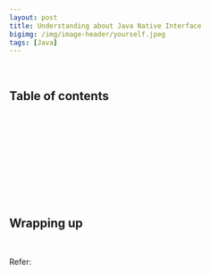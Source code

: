 ```yaml
---
layout: post
title: Understanding about Java Native Interface
bigimg: /img/image-header/yourself.jpeg
tags: [Java]
---
```





<br>

## Table of contents





<br>

## 






<br>

## 






<br>

## 





<br>

## Wrapping up




<br>

Refer:


